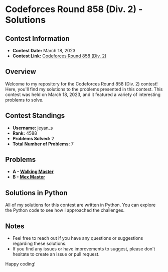 # Codeforces Round 858 (Div. 2) - Solutions

## Contest Information

- **Contest Date:** March 18, 2023
- **Contest Link:** [Codeforces Round 858 (Div. 2)](https://codeforces.com/contest/1806)

## Overview

Welcome to my repository for the Codeforces Round 858 (Div. 2) contest! Here, you'll find my solutions to the problems presented in this contest. This contest was held on March 18, 2023, and it featured a variety of interesting problems to solve.

## Contest Standings

- **Username:** jeyan_s
- **Rank:** 4588
- **Problems Solved:** 2
- **Total Number of Problems:** 7

## Problems

- **A - [Walking Master](https://codeforces.com/contest/1806/problem/A)**
- **B - [Mex Master](https://codeforces.com/contest/1806/problem/B)**

## Solutions in Python

All of my solutions for this contest are written in Python. You can explore the Python code to see how I approached the challenges.

## Notes

- Feel free to reach out if you have any questions or suggestions regarding these solutions.
- If you find any issues or have improvements to suggest, please don't hesitate to create an issue or pull request.

Happy coding!
